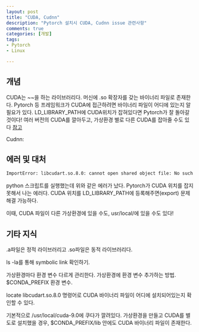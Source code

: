 ```yaml
---
layout: post
title: "CUDA, Cudnn"
description: "Pytorch 설치시 CUDA, Cudnn issue 관련사항"
comments: true
categories: [개발]
tags:
- Pytorch
- Linux

---
```




## 개념

CUDA는 ~~을 하는 라이브러리다. 머신에 .so 확장자를 갖는 바이너리 파일로 존재한다. Pytorch 등 프레임워크가 CUDA에 접근하려면 바이너리 파일이 어디에 있는지 알 필요가 있다. LD_LIBRARY_PATH에 CUDA위치가 잡혀있다면 Pytorch가 잘 돌아갈 것이다! 여러 버전의 CUDA를 깔아두고, 가상환경 별로 다른 CUDA를 잡아줄 수도 있다 [참고](https://blog.kovalevskyi.com/multiple-version-of-cuda-libraries-on-the-same-machine-b9502d50ae77)

Cudnn:



## 에러 및 대처

```bash
ImportError: libcudart.so.8.0: cannot open shared object file: No such file or directory
```

python 스크립트를 실행했는데 위와 같은 에러가 났다. Pytorch가 CUDA 위치를 잡지 못해서 나는 에러다. CUDA 위치를 LD_LIBRARY_PATH에 등록해주면(export) 문제 해결 가능하다.

이때, CUDA 파일이 다른 가상환경에 있을 수도, usr/local/에 있을 수도 있다!



## 기타 지식

.a파일은 정적 라이브러리고 .so파일은 동적 라이브러리다. 

ls -la를 통해 symbolic link 확인하기.

가상환경마다 환경 변수 다르게 관리한다. 가상환경에 환경 변수 추가하는 방법. $CONDA_PREFIX 환경 변수.

locate libcudart.so.8.0 명령어로 CUDA 바이너리 파일이 어디에 설치되어있는지 확인할 수 있다.

기본적으로 /usr/local/cuda-9.0에 쿠다가 깔려있다. 가상환경을 만들고 CUDA를 별도로 설치했을 경우, $CONDA_PREFIX/lib 안에도 CUDA 바이너리 파일이 존재한다.